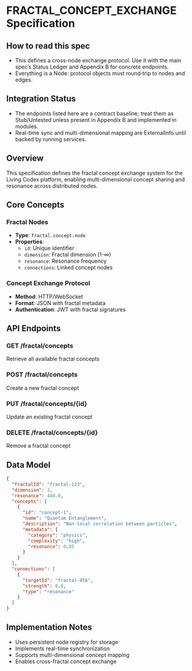 # FRACTAL_CONCEPT_EXCHANGE Specification

## How to read this spec
- This defines a cross-node exchange protocol. Use it with the main spec’s Status Ledger and Appendix B for concrete endpoints.
- Everything is a Node: protocol objects must round‑trip to nodes and edges.

## Integration Status
- The endpoints listed here are a contract baseline; treat them as Stub/Untested unless present in Appendix B and implemented in modules.
- Real-time sync and multi-dimensional mapping are ExternalInfo until backed by running services.

## Overview
This specification defines the fractal concept exchange system for the Living Codex platform, enabling multi-dimensional concept sharing and resonance across distributed nodes.

## Core Concepts

### Fractal Nodes
- **Type**: `fractal.concept.node`
- **Properties**: 
  - `id`: Unique identifier
  - `dimension`: Fractal dimension (1-∞)
  - `resonance`: Resonance frequency
  - `connections`: Linked concept nodes

### Concept Exchange Protocol
- **Method**: HTTP/WebSocket
- **Format**: JSON with fractal metadata
- **Authentication**: JWT with fractal signatures

## API Endpoints

### GET /fractal/concepts
Retrieve all available fractal concepts

### POST /fractal/concepts
Create a new fractal concept

### PUT /fractal/concepts/{id}
Update an existing fractal concept

### DELETE /fractal/concepts/{id}
Remove a fractal concept

## Data Model

```json
{
  "fractalId": "fractal-123",
  "dimension": 3,
  "resonance": 440.0,
  "concepts": [
    {
      "id": "concept-1",
      "name": "Quantum Entanglement",
      "description": "Non-local correlation between particles",
      "metadata": {
        "category": "physics",
        "complexity": "high",
        "resonance": 0.95
      }
    }
  ],
  "connections": [
    {
      "targetId": "fractal-456",
      "strength": 0.8,
      "type": "resonance"
    }
  ]
}
```

## Implementation Notes
- Uses persistent node registry for storage
- Implements real-time synchronization
- Supports multi-dimensional concept mapping
- Enables cross-fractal concept exchange
